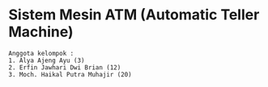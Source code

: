 # Sistem Mesin ATM (Automatic Teller Machine)
    Anggota kelompok :
    1. Alya Ajeng Ayu (3)
    2. Erfin Jawhari Dwi Brian (12)
    3. Moch. Haikal Putra Muhajir (20)
